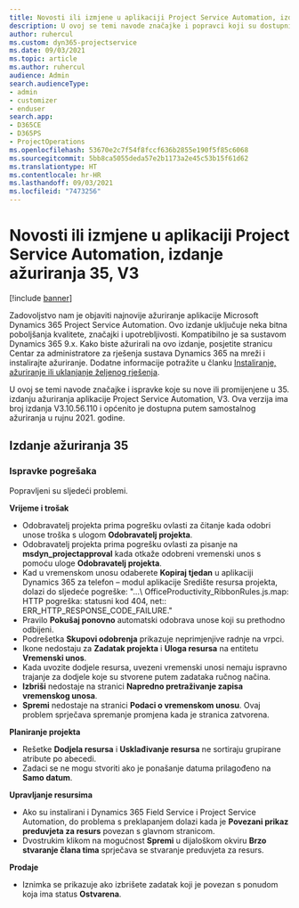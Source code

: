 ```yaml
---
title: Novosti ili izmjene u aplikaciji Project Service Automation, izdanje ažuriranja 35, V3
description: U ovoj se temi navode značajke i popravci koji su dostupni u ažuriranom izdanju 35, V3, sustava Microsoft Dynamics 365 Project Service Automation.
author: ruhercul
ms.custom: dyn365-projectservice
ms.date: 09/03/2021
ms.topic: article
ms.author: ruhercul
audience: Admin
search.audienceType:
- admin
- customizer
- enduser
search.app:
- D365CE
- D365PS
- ProjectOperations
ms.openlocfilehash: 53670e2c7f54f8fccf636b2855e190f5f85c6068
ms.sourcegitcommit: 5bb8ca5055deda57e2b1173a2e45c53b15f61d62
ms.translationtype: HT
ms.contentlocale: hr-HR
ms.lasthandoff: 09/03/2021
ms.locfileid: "7473256"
---
```

# <a name="whats-new-or-changed-in-project-service-automation-update-release-35-v3"></a>Novosti ili izmjene u aplikaciji Project Service Automation, izdanje ažuriranja 35, V3

[!include [banner](../includes/psa-now-project-operations.md)]

Zadovoljstvo nam je objaviti najnovije ažuriranje aplikacije Microsoft Dynamics 365 Project Service Automation. Ovo izdanje uključuje neka bitna poboljšanja kvalitete, značajki i upotrebljivosti. Kompatibilno je sa sustavom Dynamics 365 9.x. Kako biste ažurirali na ovo izdanje, posjetite stranicu Centar za administratore za rješenja sustava Dynamics 365 na mreži i instalirajte ažuriranje. Dodatne informacije potražite u članku [Instaliranje, ažuriranje ili uklanjanje željenog rješenja](/power-platform/admin/install-remove-preferred-solution).

U ovoj se temi navode značajke i ispravke koje su nove ili promijenjene u 35. izdanju ažuriranja aplikacije Project Service Automation, V3. Ova verzija ima broj izdanja V3.10.56.110 i općenito je dostupna putem samostalnog ažuriranja u rujnu 2021. godine.

## <a name="update-release-35"></a>Izdanje ažuriranja 35

### <a name="bug-fixes"></a>Ispravke pogrešaka

Popravljeni su sljedeći problemi.

**Vrijeme i trošak**

- Odobravatelj projekta prima pogrešku ovlasti za čitanje kada odobri unose troška s ulogom **Odobravatelj projekta**.
- Odobravatelj projekta prima pogrešku ovlasti za pisanje na **msdyn_projectapproval** kada otkaže odobreni vremenski unos s pomoću uloge **Odobravatelj projekta**.
- Kad u vremenskom unosu odaberete **Kopiraj tjedan** u aplikaciji Dynamics 365 za telefon – modul aplikacije Središte resursa projekta, dolazi do sljedeće pogreške: "...\ OfficeProductivity_RibbonRules.js.map: HTTP pogreška: statusni kod 404, net:: ERR_HTTP_RESPONSE_CODE_FAILURE."
- Pravilo **Pokušaj ponovno** automatski odobrava unose koji su prethodno odbijeni.
- Podrešetka **Skupovi odobrenja** prikazuje neprimjenjive radnje na vrpci.
- Ikone nedostaju za **Zadatak projekta** i **Uloga resursa** na entitetu **Vremenski unos**.
- Kada uvozite dodjele resursa, uvezeni vremenski unosi nemaju ispravno trajanje za dodjele koje su stvorene putem zadataka ručnog načina.
- **Izbriši** nedostaje na stranici **Napredno pretraživanje zapisa vremenskog unosa**.
- **Spremi** nedostaje na stranici **Podaci o vremenskom unosu**. Ovaj problem sprječava spremanje promjena kada je stranica zatvorena.

**Planiranje projekta**

- Rešetke **Dodjela resursa** i **Usklađivanje resursa** ne sortiraju grupirane atribute po abecedi.
- Zadaci se ne mogu stvoriti ako je ponašanje datuma prilagođeno na **Samo datum**.

**Upravljanje resursima**

- Ako su instalirani i Dynamics 365 Field Service i Project Service Automation, do problema s preklapanjem dolazi kada je **Povezani prikaz preduvjeta za resurs** povezan s glavnom stranicom.
- Dvostrukim klikom na mogućnost **Spremi** u dijaloškom okviru **Brzo stvaranje člana tima** sprječava se stvaranje preduvjeta za resurs.

**Prodaje**

- Iznimka se prikazuje ako izbrišete zadatak koji je povezan s ponudom koja ima status **Ostvarena**.
